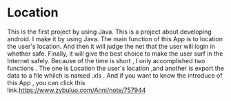 # Location
This is the first project by using Java.
This is a project about developing android. I make it by using Java. The main function of this App is to location the user's location. And then it will judge the net that the user will login in whether safe. Finally, it will give the best choice to make the user surf in the Internet safely.
Because of the time is short , I only accomplished two functions .
The one is Location the user's location ,and another is export the data to a file whilch is named .xls . And if you want to know the introduce of this App ,
you can click this link.https://www.zybuluo.com/Anni/note/757944
